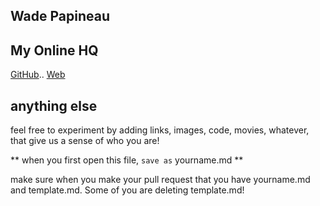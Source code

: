 ## Wade Papineau
 

## My Online HQ
[GitHub](https://github.com/wadepapineau)..
[Web](http://wbphistory.com)

## anything else

feel free to experiment by adding links, images, code, movies, whatever, that give us a sense of who you are!

** when you first open this file, `save as` yourname.md **

make sure when you make your pull request that you have yourname.md and template.md. Some of you are deleting template.md!
